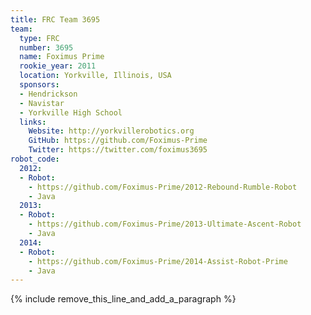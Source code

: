 ```yaml
---
title: FRC Team 3695
team:
  type: FRC
  number: 3695
  name: Foximus Prime
  rookie_year: 2011
  location: Yorkville, Illinois, USA
  sponsors:
  - Hendrickson
  - Navistar
  - Yorkville High School
  links:
    Website: http://yorkvillerobotics.org
    GitHub: https://github.com/Foximus-Prime
    Twitter: https://twitter.com/foximus3695
robot_code:
  2012:
  - Robot:
    - https://github.com/Foximus-Prime/2012-Rebound-Rumble-Robot
    - Java
  2013:
  - Robot:
    - https://github.com/Foximus-Prime/2013-Ultimate-Ascent-Robot
    - Java
  2014:
  - Robot:
    - https://github.com/Foximus-Prime/2014-Assist-Robot-Prime
    - Java
---
```


{% include remove_this_line_and_add_a_paragraph %}